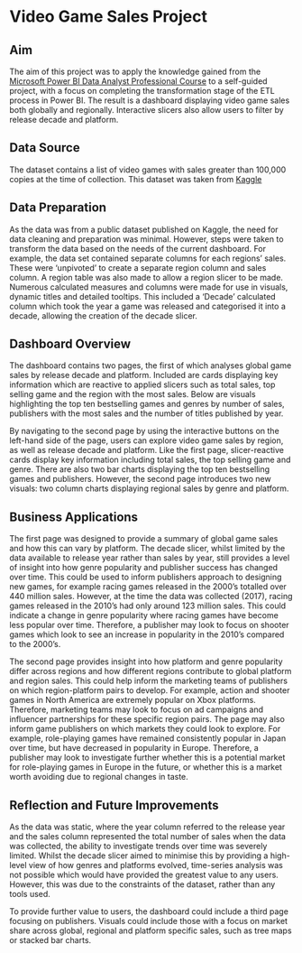 # Video Game Sales Project
## Aim
The aim of this project was to apply the knowledge gained from the [Microsoft Power BI Data Analyst Professional Course](coursera.org/professional-certificates/microsoft-power-bi-data-analyst) to a self-guided project, with a focus on completing the transformation stage of the ETL process in Power BI. The result is a dashboard displaying video game sales both globally and regionally. Interactive slicers also allow users to filter by release decade and platform.

## Data Source
The dataset contains a list of video games with sales greater than 100,000 copies at the time of collection. This dataset was taken from [Kaggle](https://www.kaggle.com/datasets/gregorut/videogamesales)  

## Data Preparation
As the data was from a public dataset published on Kaggle, the need for data cleaning and preparation was minimal. However, steps were taken to transform the data based on the needs of the current dashboard. For example, the data set contained separate columns for each regions’ sales. These were ‘unpivoted’ to create a separate region column and sales column. A region table was also made to allow a region slicer to be made. Numerous calculated measures and columns were made for use in visuals, dynamic titles and detailed tooltips. This included a ‘Decade’ calculated column which took the year a game was released and categorised it into a decade, allowing the creation of the decade slicer. 

## Dashboard Overview
The dashboard contains two pages, the first of which analyses global game sales by release decade and platform. Included are cards displaying key information which are reactive to applied slicers such as total sales, top selling game and the region with the most sales. Below are visuals highlighting the top ten bestselling games and genres by number of sales, publishers with the most sales and the number of titles published by year. 

By navigating to the second page by using the interactive buttons on the left-hand side of the page, users can explore video game sales by region, as well as release decade and platform. Like the first page, slicer-reactive cards display key information including total sales, the top selling game and genre. There are also two bar charts displaying the top ten bestselling games and publishers. However, the second page introduces two new visuals: two column charts displaying regional sales by genre and platform. 

## Business Applications
The first page was designed to provide a summary of global game sales and how this can vary by platform. The decade slicer, whilst limited by the data available to release year rather than sales by year, still provides a level of insight into how genre popularity and publisher success has changed over time. This could be used to inform publishers approach to designing new games, for example racing games released in the 2000’s totalled over 440 million sales. However, at the time the data was collected (2017), racing games released in the 2010’s had only around 123 million sales. This could indicate a change in genre popularity where racing games have become less popular over time. Therefore, a publisher may look to focus on shooter games which look to see an increase in popularity in the 2010’s compared to the 2000’s.

The second page provides insight into how platform and genre popularity differ across regions and how different regions contribute to global platform and region sales. This could help inform the marketing teams of publishers on which region-platform pairs to develop. For example, action and shooter games in North America are extremely popular on Xbox platforms. Therefore, marketing teams may look to focus on ad campaigns and influencer partnerships for these specific region pairs. The page may also inform game publishers on which markets they could look to explore. For example, role-playing games have remained consistently popular in Japan over time, but have decreased in popularity in Europe. Therefore, a publisher may look to investigate further whether this is a potential market for role-playing games in Europe in the future, or whether this is a market worth avoiding due to regional changes in taste. 

## Reflection and Future Improvements
As the data was static, where the year column referred to the release year and the sales column represented the total number of sales when the data was collected, the ability to investigate trends over time was severely limited. Whilst the decade slicer aimed to minimise this by providing a high-level view of how genres and platforms evolved, time-series analysis was not possible which would have provided the greatest value to any users. However, this was due to the constraints of the dataset, rather than any tools used. 

To provide further value to users, the dashboard could include a third page focusing on publishers. Visuals could include those with a focus on market share across global, regional and platform specific sales, such as tree maps or stacked bar charts.
